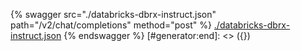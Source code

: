 [#generator:start]: <> ({ "template": "openapi" })
{% swagger src="./databricks-dbrx-instruct.json" path="/v2/chat/completions" method="post" %}
[./databricks-dbrx-instruct.json](./databricks-dbrx-instruct.json)
{% endswagger %}
[#generator:end]: <> ({})